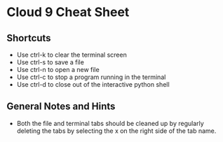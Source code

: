 # Cloud 9 Cheat Sheet 

## Shortcuts
* Use ctrl-k to clear the terminal screen 
* Use ctrl-s to save a file
* Use ctrl-n to open a new file
* Use ctrl-c to stop a program running in the terminal
* Use ctrl-d to close out of the interactive python shell

## General Notes and Hints
* Both the file and terminal tabs should be cleaned up by regularly deleting the tabs by selecting the x on the right side of the tab name.
